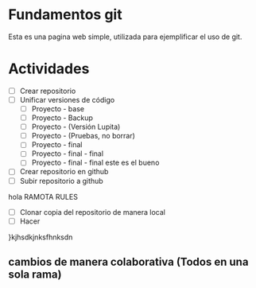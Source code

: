 # Fundamentos git

Esta es una pagina web simple, utilizada para ejemplificar el uso de git.

# Actividades

- [ ] Crear repositorio
- [ ] Unificar versiones de código
    - [ ] Proyecto - base
    - [ ] Proyecto - Backup
    - [ ] Proyecto - (Versión Lupita)
    - [ ] Proyecto - (Pruebas, no borrar)
    - [ ] Proyecto - final
    - [ ] Proyecto - final - final
    - [ ] Proyecto - final - final este es el bueno
- [ ] Crear repositorio en github
- [ ] Subir repositorio a github

hola 
RAMOTA RULES

- [ ] Clonar copia del repositorio de manera local
- [ ] Hacer 

}kjhsdkjnksfhnksdn

cambios de manera colaborativa (Todos en una sola rama)
- 